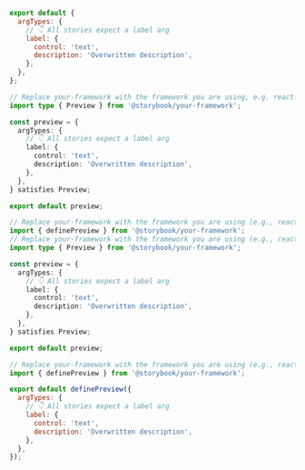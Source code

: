 ```js filename=".storybook/preview.js" renderer="common" language="js" tabTitle="CSF 3"
export default {
  argTypes: {
    // 👇 All stories expect a label arg
    label: {
      control: 'text',
      description: 'Overwritten description',
    },
  },
};
```

```ts filename=".storybook/preview.ts" renderer="common" language="ts" tabTitle="CSF 3"
// Replace your-framework with the framework you are using, e.g. react-vite, nextjs, vue3-vite, etc.
import type { Preview } from '@storybook/your-framework';

const preview = {
  argTypes: {
    // 👇 All stories expect a label arg
    label: {
      control: 'text',
      description: 'Overwritten description',
    },
  },
} satisfies Preview;

export default preview;
```

```ts filename=".storybook/preview.ts" renderer="react" language="ts" tabTitle="CSF Next 🧪"
// Replace your-framework with the framework you are using (e.g., react-vite, nextjs, nextjs-vite)
import { definePreview } from '@storybook/your-framework';
// Replace your-framework with the framework you are using (e.g., react-vite, nextjs, nextjs-vite)
import type { Preview } from '@storybook/your-framework';

const preview = {
  argTypes: {
    // 👇 All stories expect a label arg
    label: {
      control: 'text',
      description: 'Overwritten description',
    },
  },
} satisfies Preview;

export default preview;
```

<!-- JS snippets still needed while providing both CSF 3 & Next -->

```js filename=".storybook/preview.js" renderer="react" language="js" tabTitle="CSF Next 🧪"
// Replace your-framework with the framework you are using (e.g., react-vite, nextjs, nextjs-vite)
import { definePreview } from '@storybook/your-framework';

export default definePreview({
  argTypes: {
    // 👇 All stories expect a label arg
    label: {
      control: 'text',
      description: 'Overwritten description',
    },
  },
});
```
